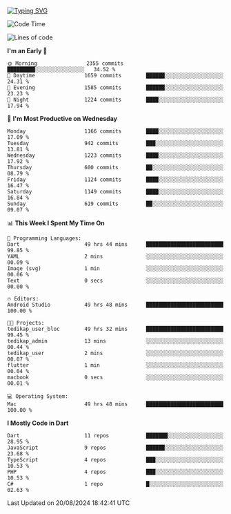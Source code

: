 
<a href="https://git.io/typing-svg"><img src="https://readme-typing-svg.demolab.com?font=Source+Code+Pro&pause=1000&random=false&width=435&lines=Hey+%F0%9F%A5%B6+iam+Yaskraz" alt="Typing SVG" /></a>
<!--START_SECTION:waka-->
![Code Time](http://img.shields.io/badge/Code%20Time-503%20hrs%2022%20mins-blue)

![Lines of code](https://img.shields.io/badge/From%20Hello%20World%20I%27ve%20Written-4.0%20million%20lines%20of%20code-blue)

**I'm an Early 🐤** 

```text
🌞 Morning                2355 commits        █████████░░░░░░░░░░░░░░░░   34.52 % 
🌆 Daytime                1659 commits        ██████░░░░░░░░░░░░░░░░░░░   24.31 % 
🌃 Evening                1585 commits        ██████░░░░░░░░░░░░░░░░░░░   23.23 % 
🌙 Night                  1224 commits        ████░░░░░░░░░░░░░░░░░░░░░   17.94 % 
```
📅 **I'm Most Productive on Wednesday** 

```text
Monday                   1166 commits        ████░░░░░░░░░░░░░░░░░░░░░   17.09 % 
Tuesday                  942 commits         ███░░░░░░░░░░░░░░░░░░░░░░   13.81 % 
Wednesday                1223 commits        ████░░░░░░░░░░░░░░░░░░░░░   17.92 % 
Thursday                 600 commits         ██░░░░░░░░░░░░░░░░░░░░░░░   08.79 % 
Friday                   1124 commits        ████░░░░░░░░░░░░░░░░░░░░░   16.47 % 
Saturday                 1149 commits        ████░░░░░░░░░░░░░░░░░░░░░   16.84 % 
Sunday                   619 commits         ██░░░░░░░░░░░░░░░░░░░░░░░   09.07 % 
```


📊 **This Week I Spent My Time On** 

```text
💬 Programming Languages: 
Dart                     49 hrs 44 mins      █████████████████████████   99.85 % 
YAML                     2 mins              ░░░░░░░░░░░░░░░░░░░░░░░░░   00.09 % 
Image (svg)              1 min               ░░░░░░░░░░░░░░░░░░░░░░░░░   00.06 % 
Text                     0 secs              ░░░░░░░░░░░░░░░░░░░░░░░░░   00.00 % 

🔥 Editors: 
Android Studio           49 hrs 48 mins      █████████████████████████   100.00 % 

🐱‍💻 Projects: 
tedikap_user_bloc        49 hrs 32 mins      █████████████████████████   99.45 % 
tedikap_admin            13 mins             ░░░░░░░░░░░░░░░░░░░░░░░░░   00.44 % 
tedikap_user             2 mins              ░░░░░░░░░░░░░░░░░░░░░░░░░   00.07 % 
flutter                  1 min               ░░░░░░░░░░░░░░░░░░░░░░░░░   00.04 % 
macbook                  0 secs              ░░░░░░░░░░░░░░░░░░░░░░░░░   00.01 % 

💻 Operating System: 
Mac                      49 hrs 48 mins      █████████████████████████   100.00 % 
```

**I Mostly Code in Dart** 

```text
Dart                     11 repos            ███████░░░░░░░░░░░░░░░░░░   28.95 % 
JavaScript               9 repos             ██████░░░░░░░░░░░░░░░░░░░   23.68 % 
TypeScript               4 repos             ███░░░░░░░░░░░░░░░░░░░░░░   10.53 % 
PHP                      4 repos             ███░░░░░░░░░░░░░░░░░░░░░░   10.53 % 
C#                       1 repo              █░░░░░░░░░░░░░░░░░░░░░░░░   02.63 % 
```




 Last Updated on 20/08/2024 18:42:41 UTC
<!--END_SECTION:waka-->
